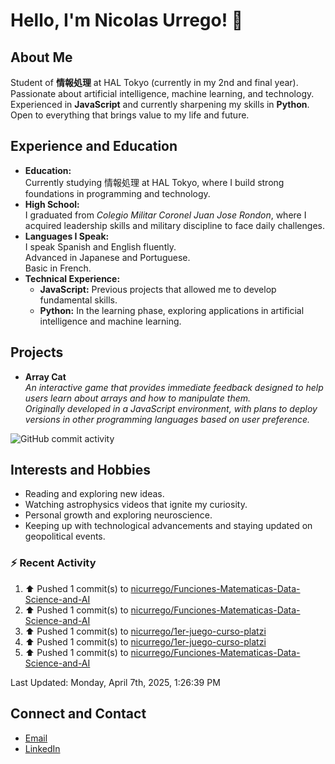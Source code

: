
# Hello, I'm Nicolas Urrego! 👋

## About Me
Student of **情報処理** at HAL Tokyo (currently in my 2nd and final year).  
Passionate about artificial intelligence, machine learning, and technology.  
Experienced in **JavaScript** and currently sharpening my skills in **Python**.  
Open to everything that brings value to my life and future.

## Experience and Education
- **Education:**  
  Currently studying 情報処理 at HAL Tokyo, where I build strong foundations in programming and technology.
- **High School:**  
  I graduated from *Colegio Militar Coronel Juan Jose Rondon*, where I acquired leadership skills and military discipline to face daily challenges.
- **Languages I Speak:**  
  I speak Spanish and English fluently.  
  Advanced in Japanese and Portuguese.  
  Basic in French.
- **Technical Experience:**  
  - **JavaScript:** Previous projects that allowed me to develop fundamental skills.  
  - **Python:** In the learning phase, exploring applications in artificial intelligence and machine learning.

## Projects
- **Array Cat**  
  *An interactive game that provides immediate feedback designed to help users learn about arrays and how to manipulate them.  
  Originally developed in a JavaScript environment, with plans to deploy versions in other programming languages based on user preference.*

![GitHub commit activity](https://img.shields.io/github/commit-activity/m/nicurrego/ArrayGame)
## Interests and Hobbies
- Reading and exploring new ideas.
- Watching astrophysics videos that ignite my curiosity.
- Personal growth and exploring neuroscience.
- Keeping up with technological advancements and staying updated on geopolitical events.

### :zap: Recent Activity
<!--RECENT_ACTIVITY:start-->
1. ⬆️ Pushed 1 commit(s) to [nicurrego/Funciones-Matematicas-Data-Science-and-AI](https://github.com/nicurrego/Funciones-Matematicas-Data-Science-and-AI)<br>
2. ⬆️ Pushed 1 commit(s) to [nicurrego/Funciones-Matematicas-Data-Science-and-AI](https://github.com/nicurrego/Funciones-Matematicas-Data-Science-and-AI)<br>
3. ⬆️ Pushed 1 commit(s) to [nicurrego/1er-juego-curso-platzi](https://github.com/nicurrego/1er-juego-curso-platzi)<br>
4. ⬆️ Pushed 1 commit(s) to [nicurrego/1er-juego-curso-platzi](https://github.com/nicurrego/1er-juego-curso-platzi)<br>
5. ⬆️ Pushed 1 commit(s) to [nicurrego/Funciones-Matematicas-Data-Science-and-AI](https://github.com/nicurrego/Funciones-Matematicas-Data-Science-and-AI)<br>
<!--RECENT_ACTIVITY:end-->

<!--RECENT_ACTIVITY:last_update-->
Last Updated: Monday, April 7th, 2025, 1:26:39 PM
<!--RECENT_ACTIVITY:last_update_end-->

## Connect and Contact
- [Email](mailto:nicurrego+github@gmail.com)  
- [LinkedIn](https://www.linkedin.com/in/nicolasurregodiaz)




